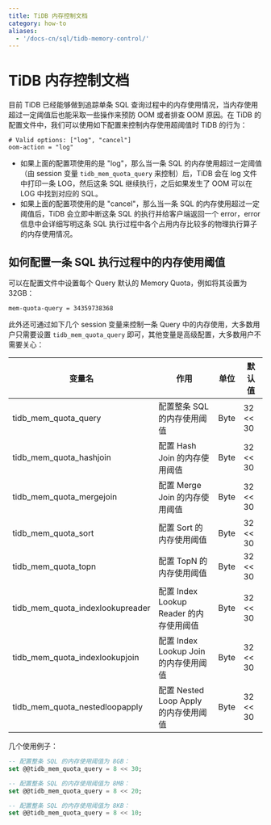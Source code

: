 ```yaml
---
title: TiDB 内存控制文档
category: how-to
aliases:
  - '/docs-cn/sql/tidb-memory-control/'
---
```


# TiDB 内存控制文档

目前 TiDB 已经能够做到追踪单条 SQL 查询过程中的内存使用情况，当内存使用超过一定阈值后也能采取一些操作来预防 OOM 或者排查 OOM 原因。在 TiDB 的配置文件中，我们可以使用如下配置来控制内存使用超阈值时 TiDB 的行为：

    # Valid options: ["log", "cancel"]
    oom-action = "log"
    

- 如果上面的配置项使用的是 "log"，那么当一条 SQL 的内存使用超过一定阈值（由 session 变量 `tidb_mem_quota_query` 来控制）后，TiDB 会在 log 文件中打印一条 LOG，然后这条 SQL 继续执行，之后如果发生了 OOM 可以在 LOG 中找到对应的 SQL。
- 如果上面的配置项使用的是 "cancel"，那么当一条 SQL 的内存使用超过一定阈值后，TiDB 会立即中断这条 SQL 的执行并给客户端返回一个 error，error 信息中会详细写明这条 SQL 执行过程中各个占用内存比较多的物理执行算子的内存使用情况。

## 如何配置一条 SQL 执行过程中的内存使用阈值

可以在配置文件中设置每个 Query 默认的 Memory Quota，例如将其设置为 32GB：

    mem-quota-query = 34359738368
    

此外还可通过如下几个 session 变量来控制一条 Query 中的内存使用，大多数用户只需要设置 `tidb_mem_quota_query` 即可，其他变量是高级配置，大多数用户不需要关心：

| 变量名                                | 作用                             | 单位   | 默认值      |
| ---------------------------------- | ------------------------------ | ---- | -------- |
| tidb_mem_quota_query             | 配置整条 SQL 的内存使用阈值               | Byte | 32 << 30 |
| tidb_mem_quota_hashjoin          | 配置 Hash Join 的内存使用阈值           | Byte | 32 << 30 |
| tidb_mem_quota_mergejoin         | 配置 Merge Join 的内存使用阈值          | Byte | 32 << 30 |
| tidb_mem_quota_sort              | 配置 Sort 的内存使用阈值                | Byte | 32 << 30 |
| tidb_mem_quota_topn              | 配置 TopN 的内存使用阈值                | Byte | 32 << 30 |
| tidb_mem_quota_indexlookupreader | 配置 Index Lookup Reader 的内存使用阈值 | Byte | 32 << 30 |
| tidb_mem_quota_indexlookupjoin   | 配置 Index Lookup Join 的内存使用阈值   | Byte | 32 << 30 |
| tidb_mem_quota_nestedloopapply   | 配置 Nested Loop Apply 的内存使用阈值   | Byte | 32 << 30 |


几个使用例子：

```sql
-- 配置整条 SQL 的内存使用阈值为 8GB：
set @@tidb_mem_quota_query = 8 << 30;

-- 配置整条 SQL 的内存使用阈值为 8MB：
set @@tidb_mem_quota_query = 8 << 20;

-- 配置整条 SQL 的内存使用阈值为 8KB：
set @@tidb_mem_quota_query = 8 << 10;
```
